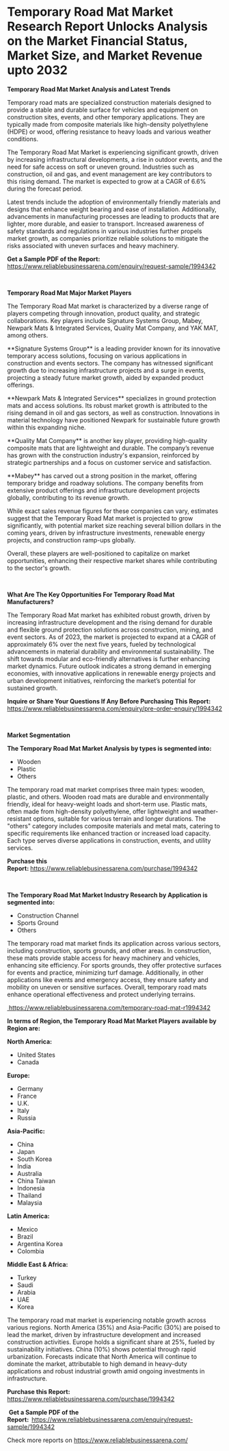 <p><h1>Temporary Road Mat Market Research Report Unlocks Analysis on the Market Financial Status, Market Size, and Market Revenue upto 2032</h1></p><p><strong>Temporary Road Mat Market Analysis and Latest Trends</strong></p>
<p><p>Temporary road mats are specialized construction materials designed to provide a stable and durable surface for vehicles and equipment on construction sites, events, and other temporary applications. They are typically made from composite materials like high-density polyethylene (HDPE) or wood, offering resistance to heavy loads and various weather conditions.</p><p>The Temporary Road Mat Market is experiencing significant growth, driven by increasing infrastructural developments, a rise in outdoor events, and the need for safe access on soft or uneven ground. Industries such as construction, oil and gas, and event management are key contributors to this rising demand. The market is expected to grow at a CAGR of 6.6% during the forecast period.</p><p>Latest trends include the adoption of environmentally friendly materials and designs that enhance weight bearing and ease of installation. Additionally, advancements in manufacturing processes are leading to products that are lighter, more durable, and easier to transport. Increased awareness of safety standards and regulations in various industries further propels market growth, as companies prioritize reliable solutions to mitigate the risks associated with uneven surfaces and heavy machinery.</p></p>
<p><strong>Get a Sample PDF of the Report:&nbsp;</strong> <a href="https://www.reliablebusinessarena.com/enquiry/request-sample/1994342?utm_campaign=2262&utm_medium=2&utm_source=Github&utm_content=ia&utm_term=08022025&utm_id=temporary-road-mat">https://www.reliablebusinessarena.com/enquiry/request-sample/1994342</a></p>
<p>&nbsp;</p>
<p><strong>Temporary Road Mat Major Market Players</strong></p>
<p><p>The Temporary Road Mat market is characterized by a diverse range of players competing through innovation, product quality, and strategic collaborations. Key players include Signature Systems Group, Mabey, Newpark Mats & Integrated Services, Quality Mat Company, and YAK MAT, among others. </p><p>**Signature Systems Group** is a leading provider known for its innovative temporary access solutions, focusing on various applications in construction and events sectors. The company has witnessed significant growth due to increasing infrastructure projects and a surge in events, projecting a steady future market growth, aided by expanded product offerings.</p><p>**Newpark Mats & Integrated Services** specializes in ground protection mats and access solutions. Its robust market growth is attributed to the rising demand in oil and gas sectors, as well as construction. Innovations in material technology have positioned Newpark for sustainable future growth within this expanding niche.</p><p>**Quality Mat Company** is another key player, providing high-quality composite mats that are lightweight and durable. The company’s revenue has grown with the construction industry's expansion, reinforced by strategic partnerships and a focus on customer service and satisfaction.</p><p>**Mabey** has carved out a strong position in the market, offering temporary bridge and roadway solutions. The company benefits from extensive product offerings and infrastructure development projects globally, contributing to its revenue growth.</p><p>While exact sales revenue figures for these companies can vary, estimates suggest that the Temporary Road Mat market is projected to grow significantly, with potential market size reaching several billion dollars in the coming years, driven by infrastructure investments, renewable energy projects, and construction ramp-ups globally.</p><p>Overall, these players are well-positioned to capitalize on market opportunities, enhancing their respective market shares while contributing to the sector's growth.</p></p>
<p>&nbsp;</p>
<p><strong>What Are The Key Opportunities For Temporary Road Mat Manufacturers?</strong></p>
<p><p>The Temporary Road Mat market has exhibited robust growth, driven by increasing infrastructure development and the rising demand for durable and flexible ground protection solutions across construction, mining, and event sectors. As of 2023, the market is projected to expand at a CAGR of approximately 6% over the next five years, fueled by technological advancements in material durability and environmental sustainability. The shift towards modular and eco-friendly alternatives is further enhancing market dynamics. Future outlook indicates a strong demand in emerging economies, with innovative applications in renewable energy projects and urban development initiatives, reinforcing the market’s potential for sustained growth.</p></p>
<p><strong>Inquire or Share Your Questions If Any Before Purchasing This Report:</strong> <a href="https://www.reliablebusinessarena.com/enquiry/pre-order-enquiry/1994342?utm_campaign=2262&utm_medium=2&utm_source=Github&utm_content=ia&utm_term=08022025&utm_id=temporary-road-mat">https://www.reliablebusinessarena.com/enquiry/pre-order-enquiry/1994342</a></p>
<p>&nbsp;</p>
<p><strong>Market Segmentation</strong></p>
<p><strong>The Temporary Road Mat Market Analysis by types is segmented into:</strong></p>
<p><ul><li>Wooden</li><li>Plastic</li><li>Others</li></ul></p>
<p><p>The temporary road mat market comprises three main types: wooden, plastic, and others. Wooden road mats are durable and environmentally friendly, ideal for heavy-weight loads and short-term use. Plastic mats, often made from high-density polyethylene, offer lightweight and weather-resistant options, suitable for various terrain and longer durations. The "others" category includes composite materials and metal mats, catering to specific requirements like enhanced traction or increased load capacity. Each type serves diverse applications in construction, events, and utility services.</p></p>
<p><strong>Purchase this Report:&nbsp;</strong><a href="https://www.reliablebusinessarena.com/purchase/1994342?utm_campaign=2262&utm_medium=2&utm_source=Github&utm_content=ia&utm_term=08022025&utm_id=temporary-road-mat">https://www.reliablebusinessarena.com/purchase/1994342</a></p>
<p>&nbsp;</p>
<p><strong>The Temporary Road Mat Market Industry Research by Application is segmented into:</strong></p>
<p><ul><li>Construction Channel</li><li>Sports Ground</li><li>Others</li></ul></p>
<p><p>The temporary road mat market finds its application across various sectors, including construction, sports grounds, and other areas. In construction, these mats provide stable access for heavy machinery and vehicles, enhancing site efficiency. For sports grounds, they offer protective surfaces for events and practice, minimizing turf damage. Additionally, in other applications like events and emergency access, they ensure safety and mobility on uneven or sensitive surfaces. Overall, temporary road mats enhance operational effectiveness and protect underlying terrains.</p></p>
<p><a href="https://www.reliablebusinessarena.com/temporary-road-mat-r1994342?utm_campaign=2262&utm_medium=2&utm_source=Github&utm_content=ia&utm_term=08022025&utm_id=temporary-road-mat">&nbsp;https://www.reliablebusinessarena.com/temporary-road-mat-r1994342</a></p>
<p><strong>In terms of Region, the Temporary Road Mat Market Players available by Region are:</strong></p>
<p>
    <p> <strong> North America: </strong>
        <ul>
            <li>United States</li>
            <li>Canada</li>
        </ul>
        </p> 
    <p> <strong> Europe: </strong>
        <ul>
            <li>Germany</li>
            <li>France</li>
            <li>U.K.</li>
            <li>Italy</li>
            <li>Russia</li>
        </ul>
        </p> 
    <p> <strong> Asia-Pacific: </strong>
        <ul>
            <li>China</li>
            <li>Japan</li>
            <li>South Korea</li>
            <li>India</li>
            <li>Australia</li>
            <li>China Taiwan</li>
            <li>Indonesia</li>
            <li>Thailand</li>
            <li>Malaysia</li>
        </ul>
        </p> 
    <p> <strong> Latin America: </strong>
        <ul>
            <li>Mexico</li>
            <li>Brazil</li>
            <li>Argentina Korea</li>
            <li>Colombia</li>
        </ul>
        </p> 
    <p> <strong> Middle East & Africa: </strong>
        <ul>
            <li>Turkey</li>
            <li>Saudi</li>
            <li>Arabia</li>
            <li>UAE</li>
            <li>Korea</li>
        </ul>
    </p>
    </p>
<p><p>The temporary road mat market is experiencing notable growth across various regions. North America (35%) and Asia-Pacific (30%) are poised to lead the market, driven by infrastructure development and increased construction activities. Europe holds a significant share at 25%, fueled by sustainability initiatives. China (10%) shows potential through rapid urbanization. Forecasts indicate that North America will continue to dominate the market, attributable to high demand in heavy-duty applications and robust industrial growth amid ongoing investments in infrastructure.</p></p>
<p><strong>Purchase this Report: </strong><a href="https://www.reliablebusinessarena.com/purchase/1994342?utm_campaign=2262&utm_medium=2&utm_source=Github&utm_content=ia&utm_term=08022025&utm_id=temporary-road-mat">https://www.reliablebusinessarena.com/purchase/1994342</a></p>
<p>&nbsp;<strong>Get a Sample PDF of the Report:&nbsp;&nbsp;</strong><a href="https://www.reliablebusinessarena.com/enquiry/request-sample/1994342?utm_campaign=2262&utm_medium=2&utm_source=Github&utm_content=ia&utm_term=08022025&utm_id=temporary-road-mat">https://www.reliablebusinessarena.com/enquiry/request-sample/1994342</a></p>
<p><strong></strong></p>
<p>Check more reports on <a href="https://www.reliablebusinessarena.com/?utm_campaign=2262&utm_medium=2&utm_source=Github&utm_content=ia&utm_term=08022025&utm_id=temporary-road-mat">https://www.reliablebusinessarena.com/</a></p>